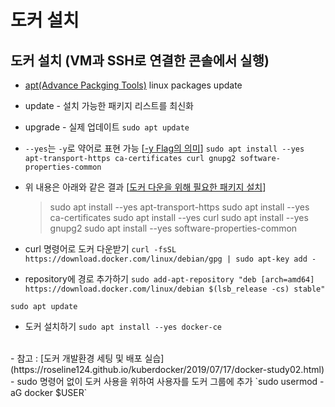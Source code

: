 # 도커 설치
## 도커 설치 (VM과 SSH로 연결한 콘솔에서 실행)

- [apt(Advance Packging Tools)](https://tttap.tistory.com/130) linux packages update

- update - 설치 가능한 패키지 리스트를 최신화
- upgrade - 실제 업데이트
`sudo apt update`

- `--yes`는 `-y`로 약어로 표현 가능 [[-y Flag의 의미](https://webisfree.com/2018-10-08/[linux]-apt-get-install-%EC%9D%B8%EC%8A%A4%ED%86%A8%EC%97%90%EC%84%9C-y-flag%EC%9D%98-%EC%9D%98%EB%AF%B8)]
`sudo apt install --yes apt-transport-https ca-certificates curl gnupg2 software-properties-common`

- 위 내용은 아래와 같은 결과 [[도커 다운을 위해 필요한 패키지 설치](https://roseline124.github.io/kuberdocker/2019/07/17/docker-study02.html)]
    >sudo apt install --yes apt-transport-https
    >sudo apt install --yes ca-certificates
    >sudo apt install --yes curl
    >sudo apt install --yes gnupg2
    >sudo apt install --yes software-properties-common

- curl 명령어로 도커 다운받기
`curl -fsSL https://download.docker.com/linux/debian/gpg | sudo apt-key add -`

- repository에 경로 추가하기
`sudo add-apt-repository "deb [arch=amd64] https://download.docker.com/linux/debian $(lsb_release -cs) stable"`

`sudo apt update`

- 도커 설치하기
`sudo apt install --yes docker-ce`
<br>
- 참고 : [도커 개발환경 세팅 및 배포 실습](https://roseline124.github.io/kuberdocker/2019/07/17/docker-study02.html)
<br>
- sudo 명령어 없이 도커 사용을 위하여 사용자를 도커 그룹에 추가
`sudo usermod -aG docker $USER`
